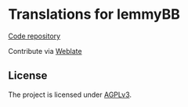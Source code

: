 # Translations for lemmyBB

[Code repository](https://github.com/LemmyNet/lemmyBB)

Contribute via  [Weblate](https://weblate.join-lemmy.org/projects/lemmy/lemmy/)
## License

The project is licensed under [AGPLv3](LICENSE).